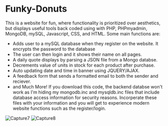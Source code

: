 # Funky-Donuts

This is a website for fun, where functionality is prioritized over aesthetics, but displays useful tools back coded using with PHP, PHPmyadmin, MongoDB, mySQL, Javascript, CSS, and HTML.
Some main functions are: 
- Adds user to a mySQL database when they register on the website. It encrypts the password to the database
- The user can then login and it shows their name on all pages.
- A daily quote displays by parsing a JSON file from a Mongo databse.
- Decrements value of units in stock for each product after purchase. 
- Auto updating date and time in banner using JQUERY/AJAX.
- A feedback form that sends a formatted email to both the sender and reciever.
- and Much More!
If you download this code, the backend databse won't work as I'm hiding my mongodb.inc and mysqldb.inc files 
that include database access information for security reasons. Incorperate these files with your information 
and you will get to experience modern website functions such as the register/login.


![Capture7](https://github.com/John-Wanamaker/Funky-Donuts-Website/assets/144941836/6dcc08fd-c87e-4725-a7fc-5c38648c2a67)
![Capture8](https://github.com/John-Wanamaker/Funky-Donuts-Website/assets/144941836/c008f8a0-8ef1-4707-849c-1f4cd9071453)
